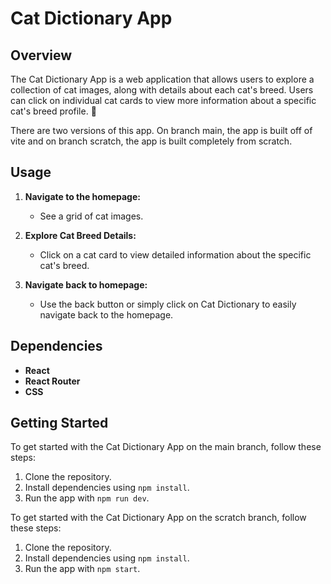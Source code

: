 # Cat Dictionary App

## Overview

The Cat Dictionary App is a web application that allows users to explore a collection of cat images, along with details about each cat's breed. Users can click on individual cat cards to view more information about a specific cat's breed profile. 🐾

There are two versions of this app. On branch main, the app is built off of vite and on branch scratch, the app is built completely from scratch.

## Usage

1. **Navigate to the homepage:**

   - See a grid of cat images.

2. **Explore Cat Breed Details:**

   - Click on a cat card to view detailed information about the specific cat's breed.

3. **Navigate back to homepage:**
   - Use the back button or simply click on Cat Dictionary to easily navigate back to the homepage.

## Dependencies

- **React**
- **React Router**
- **CSS**

## Getting Started

To get started with the Cat Dictionary App on the main branch, follow these steps:

1. Clone the repository.
2. Install dependencies using `npm install`.
3. Run the app with `npm run dev`.

To get started with the Cat Dictionary App on the scratch branch, follow these steps:

1. Clone the repository.
2. Install dependencies using `npm install`.
3. Run the app with `npm start`.

